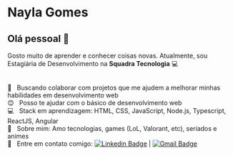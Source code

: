 <!--
**naygo/naygo** is a ✨ _special_ ✨ repository because its `README.md` (this file) appears on your GitHub profile
-->

<!-- <img width="auto" src=""> -->

# Nayla Gomes

## Olá pessoal 👋
Gosto muito de aprender e conhecer coisas novas.
Atualmente, sou Estagiária de Desenvolvimento na **Squadra Tecnologia** :computer:

 &nbsp;
 <br/> :blue_heart: &nbsp; Buscando colaborar com projetos que me ajudem a melhorar minhas habilidades em desenvolvimento web
 <br/> :blush: &nbsp; Posso te ajudar com o básico de desenvolvimento web
 <br/> :computer: &nbsp; Stack em aprendizagem: HTML, CSS, JavaScript, Node.js, Typescript, ReactJS, Angular
 <br/> 💬  &nbsp; Sobre mim: Amo tecnologias, games (LoL, Valorant, etc), seriados e animes
 <br/> :email: &nbsp; Entre em contato comigo: [![Linkedin Badge](https://img.shields.io/badge/-NaylaGomes-blue?style=flat-square&logo=Linkedin&logoColor=white&link=https://https://www.linkedin.com/in/naygo/)](https://www.linkedin.com/in/naygo/) 
| 
[![Gmail Badge](https://img.shields.io/badge/-nayla.cgs@gmail.com-c14438?style=flat-square&logo=Gmail&logoColor=white&link=mailto:nayla.cgs@gmail.com)](mailto:nayla.cgs@gmail.com)

